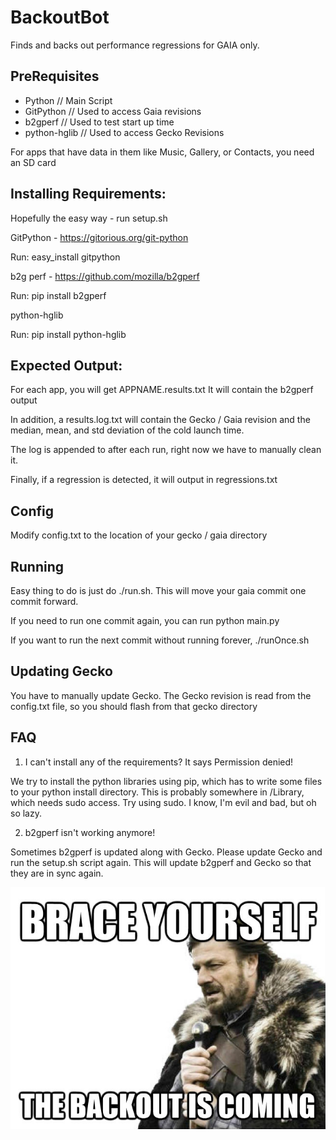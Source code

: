 BackoutBot
==========

Finds and backs out performance regressions for GAIA only.

## PreRequisites
* Python        // Main Script
* GitPython     // Used to access Gaia revisions
* b2gperf       // Used to test start up time
* python-hglib  // Used to access Gecko Revisions

For apps that have data in them like Music, Gallery, or Contacts, you need an SD card

## Installing Requirements:

Hopefully the easy way - run setup.sh

GitPython - https://gitorious.org/git-python

Run: easy\_install gitpython

b2g perf - https://github.com/mozilla/b2gperf

Run: pip install b2gperf

python-hglib

Run: pip install python-hglib

## Expected Output:
For each app, you will get APPNAME.results.txt
It will contain the b2gperf output

In addition, a results.log.txt will contain the Gecko / Gaia revision
and the median, mean, and std deviation of the cold launch time.

The log is appended to after each run, right now we have to manually clean it.

Finally, if a regression is detected, it will output in regressions.txt

## Config
Modify config.txt to the location of your gecko / gaia directory

## Running
Easy thing to do is just do ./run.sh. This will move your gaia commit one commit forward.

If you need to run one commit again, you can run python main.py

If you want to run the next commit without running forever, ./runOnce.sh

## Updating Gecko
You have to manually update Gecko. The Gecko revision is read from the config.txt file, so you should flash from that gecko directory

## FAQ
  1. I can't install any of the requirements? It says Permission denied!

  We try to install the python libraries using pip, which has to write some files to your python install directory. This is probably somewhere in /Library, which needs sudo access. Try using sudo. I know, I'm evil and bad, but oh so lazy.

  2. b2gperf isn't working anymore!

  Sometimes b2gperf is updated along with Gecko. Please update Gecko and run the setup.sh script again. This will update b2gperf and Gecko so that they are in sync again.

![ScreenShot](/images/backout.jpg)
